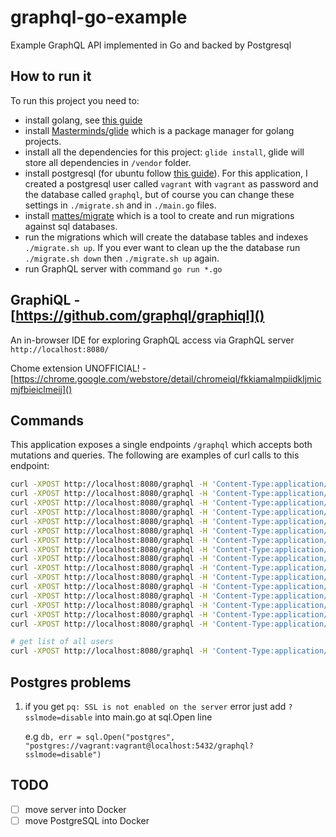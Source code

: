 # graphql-go-example

Example GraphQL API implemented in Go and backed by Postgresql

## How to run it

To run this project you need to:
- install golang, see [this guide](https://golang.org/doc/install)
- install [Masterminds/glide](https://github.com/Masterminds/glide) which is a package manager for golang projects.
- install all the dependencies for this project: `glide install`, glide will store all dependencies in `/vendor` folder.
- install postgresql (for ubuntu follow [this guide](https://help.ubuntu.com/community/PostgreSQL)). For this application, I created a postgresql user called `vagrant` with `vagrant` as password and the database called `graphql`, but of course you can change these settings in `./migrate.sh` and in `./main.go` files.
- install [mattes/migrate](https://github.com/mattes/migrate) which is a tool to create and run migrations against sql databases.
- run the migrations which will create the database tables and indexes `./migrate.sh up`. If you ever want to clean up the the database run `./migrate.sh down` then `./migrate.sh up` again.
- run GraphQL server with command `go run *.go`

## GraphiQL - [https://github.com/graphql/graphiql]()

An in-browser IDE for exploring GraphQL access via GraphQL server `http://localhost:8080/` 

Chome extension UNOFFICIAL! - [https://chrome.google.com/webstore/detail/chromeiql/fkkiamalmpiidkljmicmjfbieiclmeij]()

## Commands

This application exposes a single endpoints `/graphql` which accepts both mutations and queries.
The following are examples of curl calls to this endpoint:

```bash
curl -XPOST http://localhost:8080/graphql -H 'Content-Type:application/graphql' -d 'mutation {createUser(email:"1@x.co"){id, email}}'
curl -XPOST http://localhost:8080/graphql -H 'Content-Type:application/graphql' -d 'mutation {createUser(email:"2@y.co"){id, email}}'
curl -XPOST http://localhost:8080/graphql -H 'Content-Type:application/graphql' -d 'mutation {follow(follower:1, followee:2)}'
curl -XPOST http://localhost:8080/graphql -H 'Content-Type:application/graphql' -d 'mutation {unfollow(follower:1, followee:2)}'
curl -XPOST http://localhost:8080/graphql -H 'Content-Type:application/graphql' -d '{user(id:2){followers{id, email}}}'
curl -XPOST http://localhost:8080/graphql -H 'Content-Type:application/graphql' -d '{user(id:1){followers{id, email}}}'
curl -XPOST http://localhost:8080/graphql -H 'Content-Type:application/graphql' -d '{user(id:2){follower(id:1){ email}}}'
curl -XPOST http://localhost:8080/graphql -H 'Content-Type:application/graphql' -d '{user(id:1){followees{email}}}'
curl -XPOST http://localhost:8080/graphql -H 'Content-Type:application/graphql' -d '{user(id:1){followee(id:2){email}}}'
curl -XPOST http://localhost:8080/graphql -H 'Content-Type:application/graphql' -d 'mutation {createPost(user:1,title:"p1",body:"b1"){id}}'
curl -XPOST http://localhost:8080/graphql -H 'Content-Type:application/graphql' -d 'mutation {createComment(user:1,post:1,title:"t1",body:"b1"){id}}'
curl -XPOST http://localhost:8080/graphql -H 'Content-Type:application/graphql' -d 'mutation {removeComment(id:1)}'
curl -XPOST http://localhost:8080/graphql -H 'Content-Type:application/graphql' -d 'mutation {removePost(id:1)}'
curl -XPOST http://localhost:8080/graphql -H 'Content-Type:application/graphql' -d '{user(id:1){post(id:2){title,body}}}'
curl -XPOST http://localhost:8080/graphql -H 'Content-Type:application/graphql' -d '{user(id:1){posts{id,title,body}}}'
curl -XPOST http://localhost:8080/graphql -H 'Content-Type:application/graphql' -d '{user(id:1){post(id:2){user{id,email}}}}'

# get list of all users
curl -XPOST http://localhost:8080/graphql -H 'Content-Type:application/graphql' -d '{allUsers{id email}}'

```

## Postgres problems
1. if you get `pq: SSL is not enabled on the server` error just add `?sslmode=disable` into main.go at sql.Open line

    e.g `db, err = sql.Open("postgres", "postgres://vagrant:vagrant@localhost:5432/graphql?sslmode=disable")`

## TODO
- [ ] move server into Docker
- [ ] move PostgreSQL into Docker
